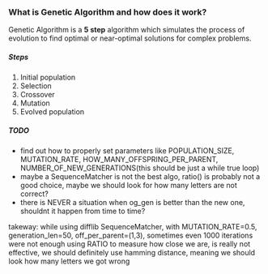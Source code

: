 ### What is Genetic Algorithm and how does it work?

Genetic Algorithm is a **5 step** algorithm which simulates the process of evolution to find optimal or near-optimal solutions for complex problems.

##### Steps
1. Initial population
2. Selection
3. Crossover
4. Mutation
5. Evolved population




##### TODO
- find out how to properly set parameters like POPULATION_SIZE, MUTATION_RATE, HOW_MANY_OFFSPRING_PER_PARENT, NUMBER_OF_NEW_GENERATIONS(this should be just a while true loop)
- maybe a SequenceMatcher is not the best algo, ratio() is probably not a good choice, maybe we should look for how many letters are not correct?
- there is NEVER a situation when og_gen is better than the new one, shouldnt it happen from time to time?




takeway:
while using difflib SequenceMatcher, with MUTATION_RATE=0.5, generation_len=50, off_per_parent=(1,3), sometimes even
1000 iterations were not enough
using RATIO to measure how close we are, is really not effective, we should definitely use hamming distance, meaning
we should look how many letters we got wrong